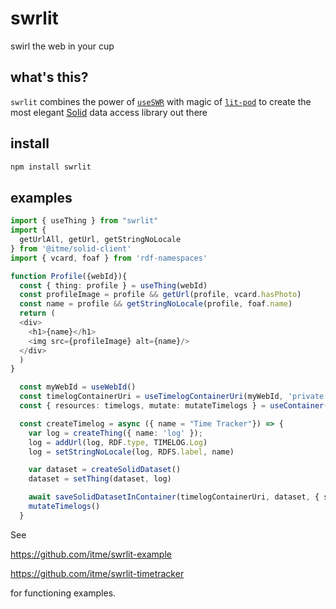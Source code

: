 # swrlit

swirl the web in your cup

## what's this?

`swrlit` combines the power of [`useSWR`](https://swr.vercel.app/)
with magic of [`lit-pod`](https://inrupt.github.io/lit-pod/) to create
the most elegant [Solid](https://solidproject.org) data access library
out there

## install

``` sh
npm install swrlit
```

## examples

``` typescript
import { useThing } from "swrlit"
import {
  getUrlAll, getUrl, getStringNoLocale
} from '@itme/solid-client'
import { vcard, foaf } from 'rdf-namespaces'

function Profile({webId}){
  const { thing: profile } = useThing(webId)
  const profileImage = profile && getUrl(profile, vcard.hasPhoto)
  const name = profile && getStringNoLocale(profile, foaf.name)
  return (
  <div>
    <h1>{name}</h1>
    <img src={profileImage} alt={name}/>
  </div>
  )
}
```

``` typescript
  const myWebId = useWebId()
  const timelogContainerUri = useTimelogContainerUri(myWebId, 'private')
  const { resources: timelogs, mutate: mutateTimelogs } = useContainer(timelogContainerUri)

  const createTimelog = async ({ name = "Time Tracker"}) => {
    var log = createThing({ name: 'log' });
    log = addUrl(log, RDF.type, TIMELOG.Log)
    log = setStringNoLocale(log, RDFS.label, name)

    var dataset = createSolidDataset()
    dataset = setThing(dataset, log)

    await saveSolidDatasetInContainer(timelogContainerUri, dataset, { slugSuggestion: name })
    mutateTimelogs()
  }
```

See

https://github.com/itme/swrlit-example

https://github.com/itme/swrlit-timetracker

for functioning examples.

